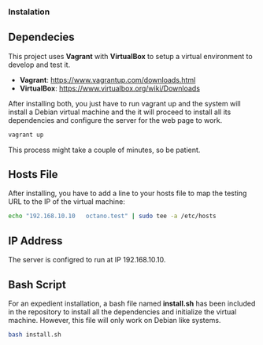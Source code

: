### Instalation


## Dependecies

This project uses **Vagrant** with **VirtualBox** to setup a virtual environment to develop and test it.

- **Vagrant**: https://www.vagrantup.com/downloads.html
- **VirtualBox**: https://www.virtualbox.org/wiki/Downloads

After installing both, you just have to run vagrant up and the system will install a Debian virtual machine and the it will proceed to install all its dependencies and configure the server for the web page to work.

```bash
vagrant up
```

This process might take a couple of minutes, so be patient.

## Hosts File

After installing, you have to add a line to your hosts file to map the testing URL to the IP of the virtual machine:

```bash
echo "192.168.10.10   octano.test" | sudo tee -a /etc/hosts
```

## IP Address

The server is configred to run at IP 192.168.10.10.

## Bash Script

For an expedient installation, a bash file named **install.sh** has been included in the repository to install all the dependencies and initialize the virtual machine. However, this file will only work on Debian like systems.

```bash
bash install.sh
```